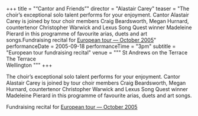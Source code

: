 +++
title = "“Cantor and Friends”"
director = "Alastair Carey"
teaser = "The choir’s exceptional solo talent performs for your enjoyment. Cantor Alastair Carey is joined by tour choir members Craig Beardsworth, Megan Hurnard, countertenor Christopher Warwick and Lexus Song Quest winner Madeleine Pierard in this programme of favourite arias, duets and art songs.Fundraising recital for <u>European tour &mdash; October 2005</u>"
performanceDate = 2005-09-18
performanceTime = "3pm"
subtitle = "European tour fundraising recital"
venue = """
St Andrews on the Terrace  
The Terrace  
Wellington
"""
+++

The choir’s exceptional solo talent performs for your enjoyment. Cantor Alastair Carey is joined by tour choir members Craig Beardsworth, Megan Hurnard, countertenor Christopher Warwick and Lexus Song Quest winner Madeleine Pierard in this programme of favourite arias, duets and art songs.


Fundraising recital for <u>European tour &mdash; October 2005</u>

